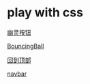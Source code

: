 # play with css


[幽灵按钮](https://stephenlyao.github.io/CSS-Animation/Ghost/)

[BouncingBall](https://stephenlyao.github.io/CSS-Animation/BouncingBall/)

[回到顶部](https://stephenlyao.github.io/CSS-Animation/backtotop/)

[navbar](https://stephenlyao.github.io/CSS-Animation/SASSnavbar/)



